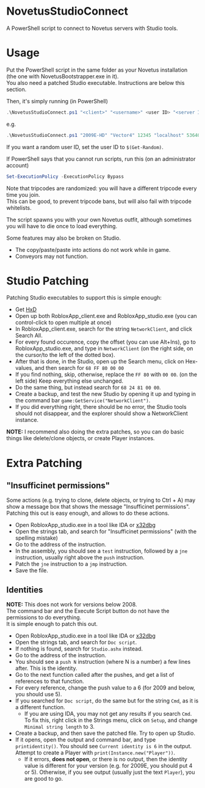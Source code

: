 # NovetusStudioConnect
A PowerShell script to connect to Novetus servers with Studio tools.

# Usage
Put the PowerShell script in the same folder as your Novetus installation (the one with NovetusBootstrapper.exe in it).  
You also need a patched Studio executable. Instructions are below this section.

Then, it's simply running (in PowerShell)

```ps1
.\NovetusStudioConnect.ps1 "<client>" "<username>" <user ID> "<server IP>" <server Port>
```

e.g.
```ps1
.\NovetusStudioConnect.ps1 "2009E-HD" "Vector4" 12345 "localhost" 53640
```
If you want a random user ID, set the user ID to `$(Get-Random)`.

If PowerShell says that you cannot run scripts, run this (on an administrator account)
```ps1
Set-ExecutionPolicy -ExecutionPolicy Bypass
```

Note that tripcodes are randomized: you will have a different tripcode every time you join.  
This can be good, to prevent tripcode bans, but will also fail with tripcode whitelists.  

The script spawns you with your own Novetus outfit, although sometimes you will have to die once to load everything.  

Some features may also be broken on Studio. 
* The copy/paste/paste into actions do not work while in game.  
* Conveyors may not function.

# Studio Patching
Patching Studio executables to support this is simple enough:  
* Get [HxD](https://mh-nexus.de/en/hxd/)
* Open up both RobloxApp_client.exe and RobloxApp_studio.exe (you can control-click to open multiple at once)
* In RobloxApp_client.exe, search for the string `NetworkClient`, and click Search All.
* For every found occurence, copy the offset (you can use Alt+Ins), go to RobloxApp_studio.exe, and type in `NetworkClient` (on the right side, on the cursor/to the left of the dotted box).
* After that is done, in the Studio, open up the Search menu, click on Hex-values, and then search for `68 FF 80 00 00`
* If you find nothing, skip, otherwise, replace the `FF 80` with `00 00`. (on the left side) Keep everything else unchanged.
* Do the same thing, but instead search for `68 24 81 00 00`.
* Create a backup, and test the new Studio by opening it up and typing in the command bar `game:GetService("NetworkClient")`.
* If you did everything right, there should be no error, the Studio tools should not disappear, and the explorer should show a NetworkClient instance.

**NOTE:** I recommend also doing the extra patches, so you can do basic things like delete/clone objects, or create Player instances.   

# Extra Patching
## "Insufficinet permissions"
Some actions (e.g. trying to clone, delete objects, or trying to Ctrl + A) may show a message box that shows the message "Insufficinet permissions".  
Patching this out is easy enough, and allows to do these actions.
* Open RobloxApp_studio.exe in a tool like IDA or [x32dbg](https://x64dbg.com/)
* Open the strings tab, and search for "Insufficinet permissions" (with the spelling mistake)
* Go to the address of the instruction.
* In the assembly, you should see a `test` instruction, followed by a `jne` instruction, usually right above the `push` instruction.
* Patch the `jne` instruction to a `jmp` instruction.
* Save the file.

## Identities
**NOTE:** This does not work for versions below 2008.  
The command bar and the Execute Script button do not have the permissions to do everything.  
It is simple enough to patch this out.  
* Open RobloxApp_studio.exe in a tool like IDA or [x32dbg](https://x64dbg.com/)
* Open the strings tab, and search for `Doc script`.
* If nothing is found, search for `Studio.ashx` instead.
* Go to the address of the instruction.
* You should see a `push N` instruction (where N is a number) a few lines after. This is the identity.
* Go to the next function called after the pushes, and get a list of references to that function.
* For every reference, change the push value to a 6 (for 2009 and below, you should use 5).
* If you searched for `Doc script`, do the same but for the string `Cmd`, as it is a different function.
    * If you are using IDA, you may not get any results if you search `Cmd`. To fix this, right click in the Strings menu, click on `Setup`, and change `Minimal string length` to 3.
* Create a backup, and then save the patched file. Try to open up Studio.
* If it opens, open the output and command bar, and type `printidentity()`. You should see `Current identity is 6` in the output. Attempt to create a Player with `print(Instance.new("Player"))`.
    * If it errors, **does not open**, or there is no output, then the identity value is different for your version (e.g. for 2009E, you should put 4 or 5). Otherwise, if you see output (usually just the text `Player`), you are good to go.
